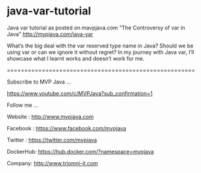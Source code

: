 # java-var-tutorial
Java var tutorial as posted on mavpjava.com "The Controversy of var in Java"
http://mvpjava.com/java-var


What’s the big deal with the var reserved type name in Java? Should we be using var or can we 
ignore it without regret? In my journey with Java var, 
I’ll showcase what I learnt works and doesn’t work for me.

======================================================

Subscribe to MVP Java ...

https://www.youtube.com/c/MVPJava?sub_confirmation=1

Follow me ...

Website : http://www.mvpjava.com

Facebook : https://www.facebook.com/mvpjava

Twitter : https://twitter.com/mvpjava

DockerHub: https://hub.docker.com/?namespace=mvpjava

Company: http://www.triomni-it.com
